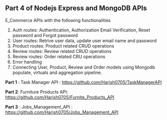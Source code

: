 ## Part 4 of Nodejs Express and MongoDB APIs ##
E_Commerce APIs with the following functionalities
 1. Auth routes: Authentication, Authorization Email Verification, Reset password and Forgot password 
 2. User routes: Retrive user data, update user email name and password
 3. Product routes: Product related CRUD operations
 4. Review routes: Review related CRUD operations
 5. Review routes: Order related CRU operations
 6. Error handling
 7. Connecting User, Product, Review and Order models using Mongodb populate, virtuals and aggregation pipeline.

__Part 1__ : Task Manager API : https://github.com/Harish0705/TaskManagerAPI

__Part 2__: Furniture Products API: https://github.com/Harish0705/Furnite_Products_API

__Part 3__ : Jobs_Management_API : https://github.com/Harish0705/Jobs_Management_API